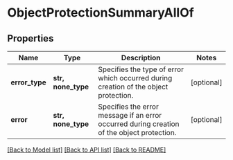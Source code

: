 # ObjectProtectionSummaryAllOf


## Properties
Name | Type | Description | Notes
------------ | ------------- | ------------- | -------------
**error_type** | **str, none_type** | Specifies the type of error which occurred during creation of the object protection. | [optional] 
**error** | **str, none_type** | Specifies the error message if an error occurred during creation of the object protection. | [optional] 

[[Back to Model list]](../README.md#documentation-for-models) [[Back to API list]](../README.md#documentation-for-api-endpoints) [[Back to README]](../README.md)



